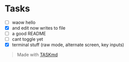 <!-- this file was generated with TASKmd 
git repository : https://github.com/democraz20/taskmd
! DO NOT EDIT THIS FILE MANUALLY !
-->

# Tasks 

 - [ ] waow hello
 - [x] and edit now writes to file
 - [ ] a good README
 - [ ] cant toggle yet
 - [x] terminal stuff (raw mode, alternate screen, key inputs)

> Made with [TASKmd](https://github.com/democraz20/taskmd)